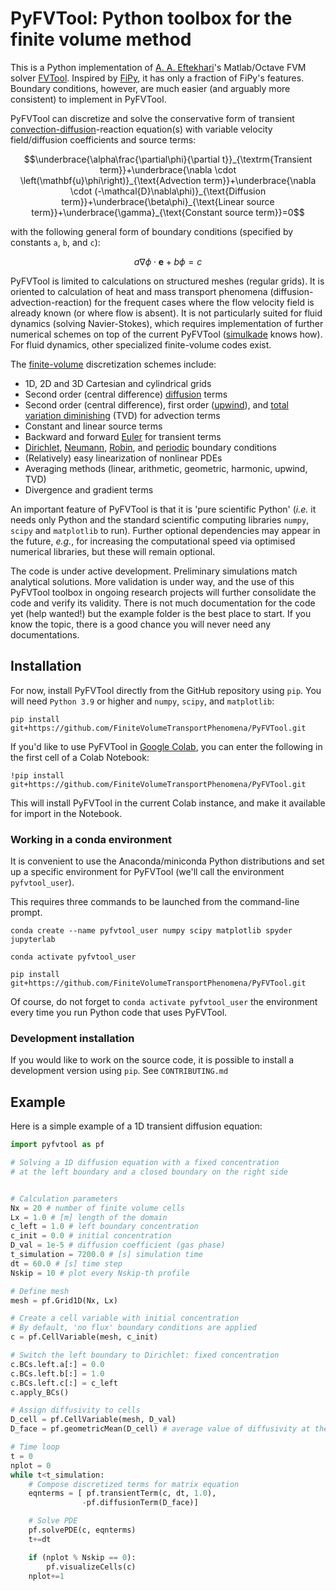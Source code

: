 # PyFVTool: Python toolbox for the finite volume method

This is a Python implementation of [A. A. Eftekhari](https://github.com/simulkade)'s Matlab/Octave FVM solver [FVTool](http://github.com/simulkade/FVTool). Inspired by [FiPy](http://www.ctcms.nist.gov/fipy/), it has only a fraction of FiPy's features. Boundary conditions, however, are much easier (and arguably more consistent) to implement in PyFVTool. 

PyFVTool can discretize and solve the conservative form of transient [convection-diffusion](https://en.wikipedia.org/wiki/Convection%E2%80%93diffusion_equation)-reaction equation(s) with variable velocity field/diffusion coefficients and source terms:  

```math
\underbrace{\alpha\frac{\partial\phi}{\partial t}}_{\textrm{Transient term}}+\underbrace{\nabla \cdot \left(\mathbf{u}\phi\right)}_{\text{Advection term}}+\underbrace{\nabla \cdot (-\mathcal{D}\nabla\phi)}_{\text{Diffusion term}}+\underbrace{\beta\phi}_{\text{Linear source term}}+\underbrace{\gamma}_{\text{Constant source term}}=0
```
with the following general form of boundary conditions (specified by constants `a`, `b`, and `c`):

```math
a\nabla\phi \cdot \mathbf{e}+b\phi=c
```
PyFVTool is limited to calculations on structured meshes (regular grids). It is oriented to calculation of heat and mass transport phenomena (diffusion-advection-reaction) for the frequent cases where the flow velocity field is already known (or where flow is absent). It is not particularly suited for fluid dynamics (solving Navier-Stokes), which requires implementation of further numerical schemes on top of the current PyFVTool ([simulkade](https://github.com/simulkade) knows how).  For fluid dynamics, other specialized finite-volume codes exist.

The [finite-volume](https://en.wikipedia.org/wiki/Finite_volume_method) discretization schemes include:  
  * 1D, 2D and 3D Cartesian and cylindrical grids
  * Second order (central difference) [diffusion](https://en.wikipedia.org/wiki/Diffusion_equation) terms
  * Second order (central difference), first order ([upwind](https://en.wikipedia.org/wiki/Upwind_scheme)), and [total variation diminishing](https://en.wikipedia.org/wiki/Total_variation_diminishing) (TVD) for advection terms
  * Constant and linear source terms
  * Backward and forward [Euler](https://en.wikipedia.org/wiki/Euler_method) for transient terms
  * [Dirichlet](https://en.wikipedia.org/wiki/Dirichlet_boundary_condition), [Neumann](https://en.wikipedia.org/wiki/Neumann_boundary_condition), [Robin](https://en.wikipedia.org/wiki/Robin_boundary_condition), and [periodic](https://en.wikipedia.org/wiki/Periodic_boundary_conditions) boundary conditions
  * (Relatively) easy linearization of nonlinear PDEs
  * Averaging methods (linear, arithmetic, geometric, harmonic, upwind, TVD)
  * Divergence and gradient terms

An important feature of PyFVTool is that it is 'pure scientific Python' (*i.e.* it needs only Python and the standard scientific computing libraries  `numpy`, `scipy` and `matplotlib` to run). Further optional dependencies may appear in the future, *e.g.*, for increasing the computational speed via optimised numerical libraries, but these will remain optional.

The code is under active development. Preliminary simulations match analytical solutions. More validation is under way, and the use of this PyFVTool toolbox in ongoing research projects will further consolidate the code and verify its validity.   There is not much documentation for the code yet (help wanted!) but the example folder is the best place to start. If you know the topic, there is a good chance you will never need any documentations.  

## Installation
For now, install PyFVTool directly from the GitHub repository using `pip`. You will need `Python 3.9` or higher and `numpy`, `scipy`, and `matplotlib`:  

```
pip install git+https://github.com/FiniteVolumeTransportPhenomena/PyFVTool.git
```

If you'd like to use PyFVTool in [Google Colab](https://colab.research.google.com/), you can enter the following in the first cell of a Colab Notebook:

```
!pip install git+https://github.com/FiniteVolumeTransportPhenomena/PyFVTool.git
```

This will install PyFVTool in the current Colab instance, and make it available for import in the Notebook.


### Working in a conda environment

It is convenient to use the Anaconda/miniconda Python distributions and set up a specific environment for PyFVTool (we'll call the environment `pyfvtool_user`).

This requires three commands to be launched from the command-line prompt.
```
conda create --name pyfvtool_user numpy scipy matplotlib spyder jupyterlab

conda activate pyfvtool_user

pip install git+https://github.com/FiniteVolumeTransportPhenomena/PyFVTool.git
```

Of course, do not forget to  `conda activate pyfvtool_user`  the environment every time you run Python code that uses PyFVTool.


### Development installation
If you would like to work on the source code, it is possible to install a development version using `pip`. See `CONTRIBUTING.md`




## Example
Here is a simple example of a 1D transient diffusion equation:

```python
import pyfvtool as pf

# Solving a 1D diffusion equation with a fixed concentration 
# at the left boundary and a closed boundary on the right side


# Calculation parameters
Nx = 20 # number of finite volume cells
Lx = 1.0 # [m] length of the domain 
c_left = 1.0 # left boundary concentration
c_init = 0.0 # initial concentration
D_val = 1e-5 # diffusion coefficient (gas phase)
t_simulation = 7200.0 # [s] simulation time
dt = 60.0 # [s] time step
Nskip = 10 # plot every Nskip-th profile

# Define mesh
mesh = pf.Grid1D(Nx, Lx)

# Create a cell variable with initial concentration
# By default, 'no flux' boundary conditions are applied
c = pf.CellVariable(mesh, c_init)

# Switch the left boundary to Dirichlet: fixed concentration
c.BCs.left.a[:] = 0.0
c.BCs.left.b[:] = 1.0
c.BCs.left.c[:] = c_left
c.apply_BCs()

# Assign diffusivity to cells
D_cell = pf.CellVariable(mesh, D_val)
D_face = pf.geometricMean(D_cell) # average value of diffusivity at the interfaces between cells

# Time loop
t = 0
nplot = 0
while t<t_simulation:
    # Compose discretized terms for matrix equation
    eqnterms = [ pf.transientTerm(c, dt, 1.0),
                -pf.diffusionTerm(D_face)]

    # Solve PDE
    pf.solvePDE(c, eqnterms)
    t+=dt

    if (nplot % Nskip == 0):
        pf.visualizeCells(c)
    nplot+=1
```
